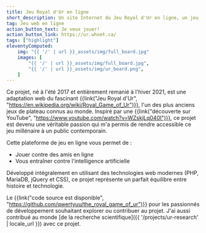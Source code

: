 ```yaml
---
title: Jeu Royal d'Ur en ligne
short_description: Un site Internet du Jeu Royal d'Ur en ligne, un jeu de société vieux de 4500 ans!
tag: Jeu web en ligne
action_button_text: Je veux jouer!
action_button_link: https://ur.whnet.ca/
tags: ["highlight"]
eleventyComputed:
    img: "{{ '/' | url }}_assets/img/full_board.jpg"
    images: [
        "{{ '/' | url }}_assets/img/full_board.jpg",
        "{{ '/' | url }}_assets/img/ur_board.png",
    ]
---
```


Ce projet, né à l'été 2017 et entièrement remanié à l'hiver 2021, est une adaptation web du fascinant {{link("Jeu Royal d'Ur", "https://en.wikipedia.org/wiki/Royal_Game_of_Ur")}}, l'un des plus anciens jeux de plateau connus au monde. Inspiré par une {{link("découverte sur YouTube", "https://www.youtube.com/watch?v=WZskjLq040I")}}, ce projet est devenu une véritable passion qui m'a permis de rendre accessible ce jeu millénaire à un public contemporain.

Cette plateforme de jeu en ligne vous permet de :
- Jouer contre des amis en ligne
- Vous entraîner contre l'intelligence artificielle

Développé intégralement en utilisant des technologies web modernes (PHP, MariaDB, jQuery et CSS), ce projet représente un parfait équilibre entre histoire et technologie.

Le {{link("code source est disponible", "https://github.com/qwertyuu/the_royal_game_of_ur")}} pour les passionnés de développement souhaitant explorer ou contribuer au projet. J'ai aussi contribué au monde [de la recherche scientifique]({{ '/projects/ur-research' | locale_url }}) avec ce projet.
